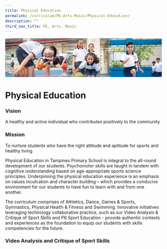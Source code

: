 ```yaml
---
title: Physical Education
permalink: /curriculum/PE-Arts-Music/Physical-Education/
description: ""
third_nav_title: PE, Arts, Music
---
```

![](/images/Our%20Learning%20Experiences.jpg)

Physical Education
==================

### **Vision**

A healthy and active individual who contributes positively to the community  
  

### **Mission**

To nurture students who have the right attitude and aptitude for sports and healthy living  

Physical Education in Tampines Primary School is integral to the all-round development of our students. Psychomotor skills are taught in tandem with cognitive understanding based on age-appropriate sports science principles. Underpinning the physical education experience is an emphasis on values inculcation and character building – which provides a conducive environment for our students to have fun to learn with and from one another.

  

The curriculum comprises of Athletics, Dance, Games & Sports, Gymnastics, Physical Health & Fitness and Swimming. Innovative initiatives leveraging technology collaborative practice, such as our Video Analysis & Critique of Sport Skills and P6 Sport Education - provide authentic contexts and experiences as the foundation to equip our students with skills competencies for the future.

 
### **Video Analysis and Critique of Sport Skills** 
